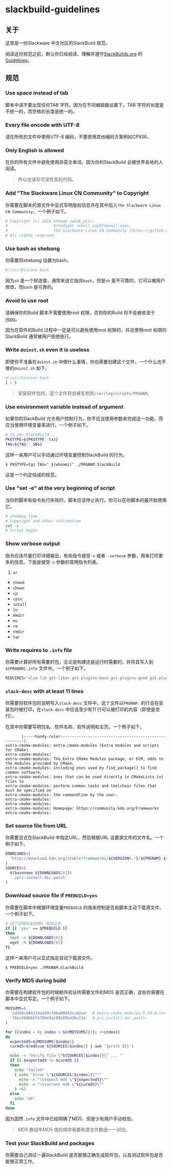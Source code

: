 # slackbuild-guidelines

## 关于

这里是一份Slackware 中文社区的SlackBuild 规范。

阅读这份规范之前，默认你已经阅读、理解并遵守[SlackBuilds.org](https://slackbuilds.org/) 的[Guidelines](https://slackbuilds.org/guidelines/)。

## 规范

### Use space instead of tab

脚本中请不要出现任何TAB 字符。因为在不同编辑器设置下，TAB 字符的长度是不统一的，而空格的长度是统一的。

### Every file encode with UTF-8

请在所有的文件中使用UTF-8 编码，不要使用其他编码方案例如CP936。

### Only English is allowed

在你的所有文件中避免使用非英文单词，因为你的SlackBuild 会被世界各地的人阅读。

> 所以也请写可读性高的代码。

### Add "The Slackware Linux CN Community" to Copyright

你需要在脚本的源文件中显式写明版权信息并在其中加入`The Slackware Linux CN Community`，一个例子如下。

```bash
# Copyright (c) 2016 nnnewb <weak_ptr>,
#                    Arondight <shell_way@foxmail.com>,
#                    The Slackware Linux CN Community (https://github.com/slackwarecn)
# All rights reserved.
```

### Use bash as shebang

你需要将shebang 设置为bash。

```bash
#!/usr/bin/env bash
```

因为`sh` 是一个软连接，通常来说它指向`bash`，但是`sh` 是不可靠的，它可以被用户修改，而`bash` 是可靠的。

### Avoid to use root

请确保你的Build 脚本不需要使用root 权限，否则你的Build 将不会被收录于[repo](https://github.com/slackwarecn/repo)。

因为在软件的Build 过程中一定是可以避免使用root 权限的，并且使用root 权限的SlackBuild 通常被用户拒绝执行。

### Write `doinst.sh` even it is useless

即使你不准备在`doinst.sh` 中做什么事情，你也需要创建这个文件，一个什么也不做的`doinst.sh` 如下。

```bash
#!/usr/bin/env bash
( : )
```

> 安装软件包时，这个文件将会被复制到`/var/log/scripts/PRGNAM`。

### Use environment variable instead of argument

如果你的SlackBuild 允许用户控制行为，你不应当使用参数来完成这一功能，而应当使用环境变量来进行。一个例子如下。

```bash
# In you SlackBuild
PKGTYPE=${PKGTYPE:-txz}
TAG=${TAG:-_SBo}
```

这样一来用户可以手动通过环境变量控制SlackBuild 的行为。

```
$ PKGTYPE=tgz TAG="_$(whoami)" ./PRGNAM.SlackBuild
```

这是一个约定俗成的规范。

### Use "set -e" at the very beginning of script

当你的脚本有指令执行失败时，脚本应该停止执行。你可以在你脚本的最开始使用它。

```bash
# shebang line
# Copyright and other information
set -e
# Script begin
```

### Show verbose output

指令应该尽量打印详细输出，有些指令接受`-v` 或者`--verbose` 参数，用来打印更多的信息。下面是接受`-v` 参数的常用指令列表。

1. `ar`
+ `chmod`
+ `chown`
+ `cp`
+ `cpio`
+ `intall`
+ `ln`
+ `mkdir`
+ `mv`
+ `rm`
+ `rmdir`
+ `tar`

### Write requires to `.info` file

你需要计算好所有需要的包，无论是构建还是运行时需要的，并将其写入到`${PRGNAM}.info` 文件中。一个例子如下。

```bash
REQUIRES="alsa-lib gst-libav gst-plugins-base gst-plugins-good gst-plugins-ugly kconfig libcue libxkbcommon mozilla-nss qt5"
```

### `slack-desc` with at least 11 lines

你需要将软件包的说明写入`slack-desc` 文件中，这个文件以`PRGNAM:` 的行会在安装包时被打印，在`slack-desc` 中应该至少有11 行可以被打印的内容（即使是空行）。

在其中你需要写明包名、软件名称、软件说明和主页。一个例子如下。

```
       |-----handy-ruler------------------------------------------------------|
extra-cmake-modules: extra-cmake-modules (Extra modules and scripts for CMake)
extra-cmake-modules:
extra-cmake-modules: The Extra CMake Modules package, or ECM, adds to the modules provided by CMake,
extra-cmake-modules: including ones used by find_package() to find common software,
extra-cmake-modules: ones that can be used directly in CMakeLists.txt files to
extra-cmake-modules: perform common tasks and toolchain files that must be specified on
extra-cmake-modules: the commandline by the user.
extra-cmake-modules:
extra-cmake-modules:
extra-cmake-modules: Homepage: https://community.kde.org/Frameworks
extra-cmake-modules:
```

### Set source file from URL

你需要显式在SlackBuild 中指定URL，然后根据URL 设置源文件的文件名。一个例子如下。

```bash
DOWNLOADS=(
  "http://download.kde.org/stable/frameworks/${VERSION%.*}/${PRGNAM}-${VERSION}.tar.xz"
)
SOURCES=(
  $(basename ${DOWNLOADS[0]})
  './pri-install-dir.patch'
)
```

### Download source file if `PREBUILD=yes`

你需要在脚本中根据环境变量`PREBUILD` 的值来控制是否由脚本主动下载源文件。一个例子如下。

```bash
# 这个过程应该在MD5 校验之前
if [[ 'yes' == $PREBUILD ]]
then
  test -n ${DOWNLOADS[0]}
  wget -N ${DOWNLOADS[0]}
fi
```

这样一来用户可以显式指定自动下载源文件。

```
$ PREBUILD=yes ./PRGNAM.SlackBuild
```

### Verify MD5 during build

你需要在构建软件包的时候额外验证所需要文件的MD5 是否正确，这些你需要在脚本中显式写定。一个例子如下。

```bash
MD5SUMS=(
  'cd3b0c844234ad29cfdba89d63ccb2ae'  # extra-cmake-modules-5.24.0.tar.xz
  '76ec20005b7a78be8ac88265b436c13a'  # pri-install-dir.patch
)

for ((index = 0; index < ${#MD5SUMS[@]}; ++index))
do
  expectmd5=${MD5SUMS[$index]}
  curmd5=$(md5sum ${SOURCES[$index]} | awk '{print $1}')

  echo -n "Verify file \"${SOURCES[$index]}\" ... "
  if [[ $expectmd5 != $curmd5 ]]
  then
    echo "failed"
    ( echo "Error \"${SOURCES[$index]}\":"
      echo -e "\texpect md5 \"${expectmd5}\""
      echo -e "\tcurrent md5 \"${curmd5}\""
    ) >&2
  else
    echo "ok"
  fi
done
```

因为固然`.info` 文件中已经明确了MD5，但是少有用户手动校验。

> MD5 数组中MD5 值的顺序需要和源文件数组一一对应。

### Test your SlackBuild and packages

你需要自己测试一遍SlackBuild 是否能够正确生成软件包，以及测试软件包是否能够正常工作。
